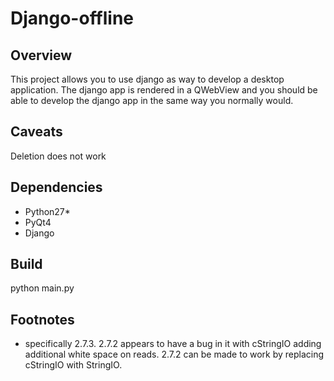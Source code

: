 Django-offline
==============

Overview
--------
This project allows you to use django as way to develop a desktop application.
The django app is rendered in a QWebView and you should be able to develop the django app in the same way you normally would.

Caveats
-------
Deletion does not work

Dependencies
------------
- Python27* 
- PyQt4
- Django

Build
-----
python main.py

Footnotes
-----

* specifically 2.7.3. 2.7.2 appears to have a bug in it with cStringIO adding additional white space on reads. 2.7.2 can be made to work by replacing cStringIO with StringIO.